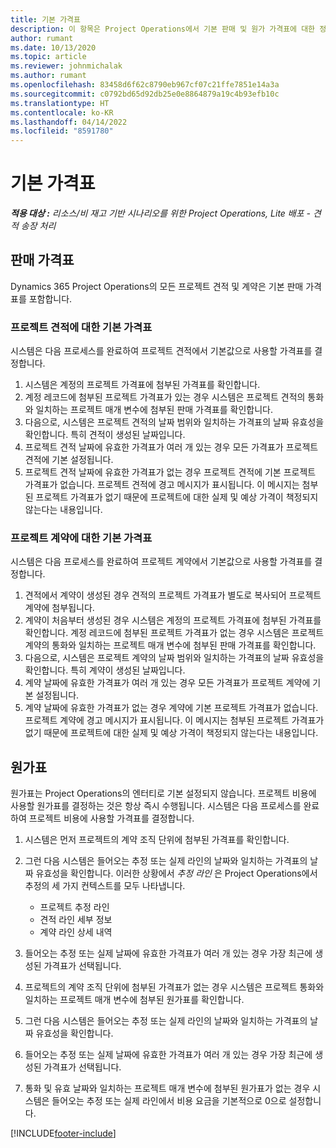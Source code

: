 ```yaml
---
title: 기본 가격표
description: 이 항목은 Project Operations에서 기본 판매 및 원가 가격표에 대한 정보를 제공합니다.
author: rumant
ms.date: 10/13/2020
ms.topic: article
ms.reviewer: johnmichalak
ms.author: rumant
ms.openlocfilehash: 83458d6f62c8790eb967cf07c21ffe7851e14a3a
ms.sourcegitcommit: c0792bd65d92db25e0e8864879a19c4b93efb10c
ms.translationtype: HT
ms.contentlocale: ko-KR
ms.lasthandoff: 04/14/2022
ms.locfileid: "8591780"
---
```

# <a name="default-price-lists"></a>기본 가격표

_**적용 대상 :** 리소스/비 재고 기반 시나리오를 위한 Project Operations, Lite 배포 - 견적 송장 처리_

## <a name="sales-price-lists"></a>판매 가격표

Dynamics 365 Project Operations의 모든 프로젝트 견적 및 계약은 기본 판매 가격표를 포함합니다. 

### <a name="price-list-default-on-project-quotes"></a>프로젝트 견적에 대한 기본 가격표
시스템은 다음 프로세스를 완료하여 프로젝트 견적에서 기본값으로 사용할 가격표를 결정합니다.

1. 시스템은 계정의 프로젝트 가격표에 첨부된 가격표를 확인합니다. 
2. 계정 레코드에 첨부된 프로젝트 가격표가 있는 경우 시스템은 프로젝트 견적의 통화와 일치하는 프로젝트 매개 변수에 첨부된 판매 가격표를 확인합니다.
3. 다음으로, 시스템은 프로젝트 견적의 날짜 범위와 일치하는 가격표의 날짜 유효성을 확인합니다. 특히 견적이 생성된 날짜입니다.
4. 프로젝트 견적 날짜에 유효한 가격표가 여러 개 있는 경우 모든 가격표가 프로젝트 견적에 기본 설정됩니다.
5. 프로젝트 견적 날짜에 유효한 가격표가 없는 경우 프로젝트 견적에 기본 프로젝트 가격표가 없습니다. 프로젝트 견적에 경고 메시지가 표시됩니다. 이 메시지는 첨부된 프로젝트 가격표가 없기 때문에 프로젝트에 대한 실제 및 예상 가격이 책정되지 않는다는 내용입니다.

### <a name="price-list-default-on-project-contracts"></a>프로젝트 계약에 대한 기본 가격표 
시스템은 다음 프로세스를 완료하여 프로젝트 계약에서 기본값으로 사용할 가격표를 결정합니다.

1. 견적에서 계약이 생성된 경우 견적의 프로젝트 가격표가 별도로 복사되어 프로젝트 계약에 첨부됩니다.
2. 계약이 처음부터 생성된 경우 시스템은 계정의 프로젝트 가격표에 첨부된 가격표를 확인합니다. 계정 레코드에 첨부된 프로젝트 가격표가 없는 경우 시스템은 프로젝트 계약의 통화와 일치하는 프로젝트 매개 변수에 첨부된 판매 가격표를 확인합니다.
4. 다음으로, 시스템은 프로젝트 계약의 날짜 범위와 일치하는 가격표의 날짜 유효성을 확인합니다. 특히 계약이 생성된 날짜입니다.
5. 계약 날짜에 유효한 가격표가 여러 개 있는 경우 모든 가격표가 프로젝트 계약에 기본 설정됩니다.
6. 계약 날짜에 유효한 가격표가 없는 경우 계약에 기본 프로젝트 가격표가 없습니다. 프로젝트 계약에 경고 메시지가 표시됩니다. 이 메시지는 첨부된 프로젝트 가격표가 없기 때문에 프로젝트에 대한 실제 및 예상 가격이 책정되지 않는다는 내용입니다.

## <a name="cost-price-lists"></a>원가표

원가표는 Project Operations의 엔터티로 기본 설정되지 않습니다. 프로젝트 비용에 사용할 원가표를 결정하는 것은 항상 즉시 수행됩니다. 시스템은 다음 프로세스를 완료하여 프로젝트 비용에 사용할 가격표를 결정합니다.

1. 시스템은 먼저 프로젝트의 계약 조직 단위에 첨부된 가격표를 확인합니다.
2. 그런 다음 시스템은 들어오는 추정 또는 실제 라인의 날짜와 일치하는 가격표의 날짜 유효성을 확인합니다. 이러한 상황에서 *추정 라인* 은 Project Operations에서 추정의 세 가지 컨텍스트를 모두 나타냅니다.

    - 프로젝트 추정 라인
    - 견적 라인 세부 정보
    - 계약 라인 상세 내역
  
3. 들어오는 추정 또는 실제 날짜에 유효한 가격표가 여러 개 있는 경우 가장 최근에 생성된 가격표가 선택됩니다.
4. 프로젝트의 계약 조직 단위에 첨부된 가격표가 없는 경우 시스템은 프로젝트 통화와 일치하는 프로젝트 매개 변수에 첨부된 원가표를 확인합니다.
5. 그런 다음 시스템은 들어오는 추정 또는 실제 라인의 날짜와 일치하는 가격표의 날짜 유효성을 확인합니다. 
6. 들어오는 추정 또는 실제 날짜에 유효한 가격표가 여러 개 있는 경우 가장 최근에 생성된 가격표가 선택됩니다.
7. 통화 및 유효 날짜와 일치하는 프로젝트 매개 변수에 첨부된 원가표가 없는 경우 시스템은 들어오는 추정 또는 실제 라인에서 비용 요금을 기본적으로 0으로 설정합니다.


[!INCLUDE[footer-include](../includes/footer-banner.md)]